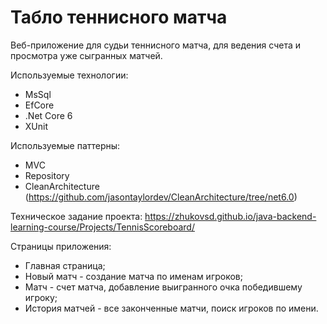 # Табло теннисного матча
Веб-приложение для судьи теннисного матча, для ведения счета и просмотра уже сыгранных матчей.

Используемые технологии:
- MsSql
- EfCore
- .Net Core 6
- XUnit

Используемые паттерны:
- MVC
- Repository
- CleanArchitecture (https://github.com/jasontaylordev/CleanArchitecture/tree/net6.0)

Техническое задание проекта: https://zhukovsd.github.io/java-backend-learning-course/Projects/TennisScoreboard/

Страницы приложения:
- Главная страница;
- Новый матч - создание матча по именам игроков;
- Матч - счет матча, добавление выигранного очка победившему игроку;
- История матчей - все законченные матчи, поиск игроков по имени.

